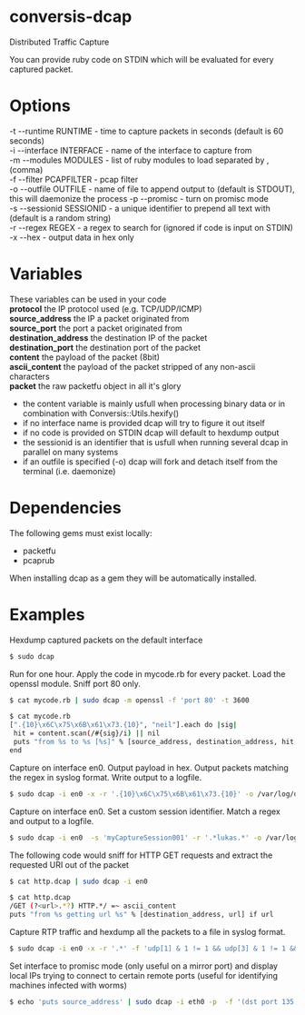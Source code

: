 conversis-dcap
==============

Distributed Traffic Capture

You can provide ruby code on STDIN which will be evaluated for every captured packet.

# Options

  -t --runtime RUNTIME - time to capture packets in seconds (default is 60 seconds)  
  -i --interface INTERFACE - name of the interface to capture from  
  -m --modules MODULES - list of ruby modules to load separated by , (comma)  
  -f --filter PCAPFILTER - pcap filter  
  -o --outfile OUTFILE - name of file to append output to (default is STDOUT), this will daemonize the process
  -p --promisc - turn on promisc mode  
  -s --sessionid SESSIONID - a unique identifier to prepend all text with (default is a random string)  
  -r --regex REGEX - a regex to search for (ignored if code is input on STDIN)  
  -x --hex - output data in hex only  

# Variables
These variables can be used in your code  
  **protocol**					the IP protocol used (e.g. TCP/UDP/ICMP)  
  **source_address**			the IP a packet originated from  
  **source_port**				the port a packet originated from  
  **destination_address**		the destination IP of the packet  
  **destination_port**			the destination port of the packet  
  **content**					the payload of the packet (8bit)  
  **ascii_content**				the payload of the packet stripped of any non-ascii characters  
  **packet**            the raw packetfu object in all it's glory


* the content variable is mainly usfull when processing binary data or in combination with Conversis::Utils.hexify()
* if no interface name is provided dcap will try to figure it out itself
* if no code is provided on STDIN dcap will default to hexdump output
* the sessionid is an identifier that is usfull when running several dcap in parallel on many systems
* if an outfile is specified (-o) dcap will fork and detach itself from the terminal (i.e. daemonize)

# Dependencies
The following gems must exist locally:
* packetfu
* pcaprub

When installing dcap as a gem they will be automatically installed.

# Examples

  Hexdump captured packets on the default interface
   ```bash
  $ sudo dcap
  ```

  Run for one hour. Apply the code in mycode.rb for every packet. Load the openssl module. Sniff port 80 only.
   ```bash
  $ cat mycode.rb | sudo dcap -m openssl -f 'port 80' -t 3600

  $ cat mycode.rb
  [".{10}\x6C\x75\x6B\x61\x73.{10}", "neil"].each do |sig|
    hit = content.scan(/#{sig}/i) || nil
    puts "from %s to %s [%s]" % [source_address, destination_address, hit[0]] unless hit.size.zero?
  end
  ```

  Capture on interface en0. Output payload in hex. Output packets matching the regex in syslog format. Write output to a logfile.
  ```bash
  $ sudo dcap -i en0 -x -r '.{10}\x6C\x75\x6B\x61\x73.{10}' -o /var/log/dcap.log
  ```

  Capture on interface en0. Set a custom session identifier. Match a regex and output to a logfile.
  ```bash
  $ sudo dcap -i en0  -s 'myCaptureSession001' -r '.*lukas.*' -o /var/log/dcap.log
  ```

  The following code would sniff for HTTP GET requests and extract the requested URI out of the packet
  ```bash
  $ cat http.dcap | sudo dcap -i en0

  $ cat http.dcap
  /GET (?<url>.*?) HTTP.*/ =~ ascii_content
  puts "from %s getting url %s" % [destination_address, url] if url
  ```

  Capture RTP traffic and hexdump all the packets to a file in syslog format.
  ```bash
  $ sudo dcap -i en0 -x -r '.*' -f 'udp[1] & 1 != 1 && udp[3] & 1 != 1 && udp[8] & 0x80 == 0x80 && length < 250' -o /var/log/dcap.log
  ```

  Set interface to promisc mode (only useful on a mirror port) and display local IPs trying to connect to certain remote ports (useful for identifying machines infected with worms)
  ```bash
  $ echo 'puts source_address' | sudo dcap -i eth0 -p  -f '(dst port 135 or dst port 445 or dst port 1433) and tcp[tcpflags] & (tcp-syn) != 0 and tcp[tcpflags] & (tcp-ack) = 0 and src net 10.16.0.0/16'
  ```
